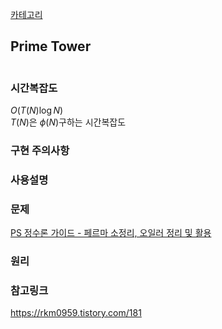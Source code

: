 [카테고리](/README.md)
## Prime Tower
```cpp
```
### 시간복잡도
$O(T(N)\log N)$   
$T(N)$은 $\phi(N)$구하는 시간복잡도   

### 구현 주의사항


### 사용설명


### 문제
[PS 정수론 가이드 - 페르마 소정리, 오일러 정리 및 활용](https://www.acmicpc.net/workbook/view/6596)

### 원리


### 참고링크
https://rkm0959.tistory.com/181